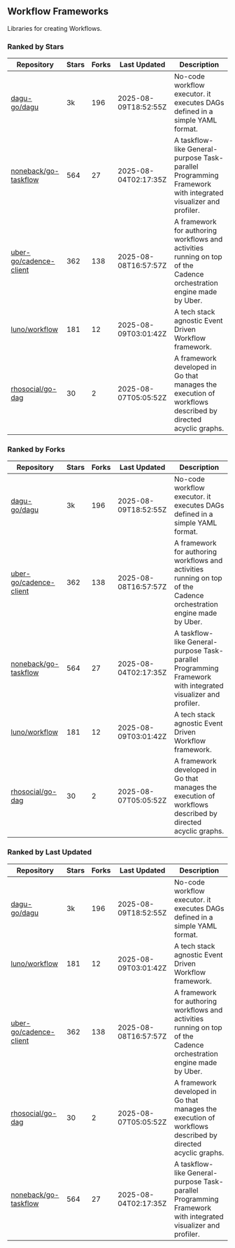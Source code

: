 ## Workflow Frameworks

Libraries for creating Workflows.

### Ranked by Stars

| Repository | Stars | Forks | Last Updated | Description | 
|------------|-------|-------|--------------|-------------|
| [dagu-go/dagu](https://github.com/dagu-go/dagu) | 3k | 196 | 2025-08-09T18:52:55Z |  No-code workflow executor. it executes DAGs defined in a simple YAML format. |
| [noneback/go-taskflow](https://github.com/noneback/go-taskflow) | 564 | 27 | 2025-08-04T02:17:35Z |  A taskflow-like General-purpose Task-parallel Programming Framework with integrated visualizer and profiler. |
| [uber-go/cadence-client](https://github.com/uber-go/cadence-client) | 362 | 138 | 2025-08-08T16:57:57Z |  A framework for authoring workflows and activities running on top of the Cadence orchestration engine made by Uber. |
| [luno/workflow](https://github.com/luno/workflow) | 181 | 12 | 2025-08-09T03:01:42Z |  A tech stack agnostic Event Driven Workflow framework. |
| [rhosocial/go-dag](https://github.com/rhosocial/go-dag) | 30 | 2 | 2025-08-07T05:05:52Z |  A framework developed in Go that manages the execution of workflows described by directed acyclic graphs. |

### Ranked by Forks

| Repository | Stars | Forks | Last Updated | Description | 
|------------|-------|-------|--------------|-------------|
| [dagu-go/dagu](https://github.com/dagu-go/dagu) | 3k | 196 | 2025-08-09T18:52:55Z |  No-code workflow executor. it executes DAGs defined in a simple YAML format. |
| [uber-go/cadence-client](https://github.com/uber-go/cadence-client) | 362 | 138 | 2025-08-08T16:57:57Z |  A framework for authoring workflows and activities running on top of the Cadence orchestration engine made by Uber. |
| [noneback/go-taskflow](https://github.com/noneback/go-taskflow) | 564 | 27 | 2025-08-04T02:17:35Z |  A taskflow-like General-purpose Task-parallel Programming Framework with integrated visualizer and profiler. |
| [luno/workflow](https://github.com/luno/workflow) | 181 | 12 | 2025-08-09T03:01:42Z |  A tech stack agnostic Event Driven Workflow framework. |
| [rhosocial/go-dag](https://github.com/rhosocial/go-dag) | 30 | 2 | 2025-08-07T05:05:52Z |  A framework developed in Go that manages the execution of workflows described by directed acyclic graphs. |

### Ranked by Last Updated

| Repository | Stars | Forks | Last Updated | Description | 
|------------|-------|-------|--------------|-------------|
| [dagu-go/dagu](https://github.com/dagu-go/dagu) | 3k | 196 | 2025-08-09T18:52:55Z |  No-code workflow executor. it executes DAGs defined in a simple YAML format. |
| [luno/workflow](https://github.com/luno/workflow) | 181 | 12 | 2025-08-09T03:01:42Z |  A tech stack agnostic Event Driven Workflow framework. |
| [uber-go/cadence-client](https://github.com/uber-go/cadence-client) | 362 | 138 | 2025-08-08T16:57:57Z |  A framework for authoring workflows and activities running on top of the Cadence orchestration engine made by Uber. |
| [rhosocial/go-dag](https://github.com/rhosocial/go-dag) | 30 | 2 | 2025-08-07T05:05:52Z |  A framework developed in Go that manages the execution of workflows described by directed acyclic graphs. |
| [noneback/go-taskflow](https://github.com/noneback/go-taskflow) | 564 | 27 | 2025-08-04T02:17:35Z |  A taskflow-like General-purpose Task-parallel Programming Framework with integrated visualizer and profiler. |

